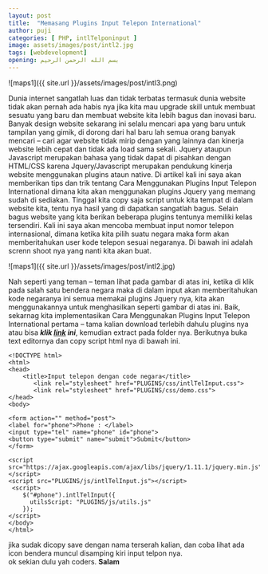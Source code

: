 ```yaml
---
layout: post
title:  "Memasang Plugins Input Telepon International"
author: puji
categories: [ PHP, intlTelponinput ]
image: assets/images/post/intl2.jpg
tags: [webdevelopment]
opening: بسم الله الرحمن الرحيم
---  
```

![maps1]({{ site.url }}/assets/images/post/intl3.png)  

Dunia internet sangatlah luas dan tidak terbatas termasuk dunia website tidak akan pernah ada habis nya jika kita mau upgrade skill untuk membuat sesuatu yang baru dan membuat website kita lebih bagus dan inovasi baru. Banyak design website sekarang ini selalu mencari apa yang baru untuk tampilan yang gimik, di dorong dari hal baru lah semua orang banyak mencari – cari agar website tidak mirip dengan yang lainnya dan kinerja website lebih cepat dan tidak ada load sama sekali. Jquery ataupun Javascript merupakan bahasa yang tidak dapat di pisahkan dengan HTML/CSS karena Jquery/Javascript merupakan pendukung kinerja website menggunakan plugins ataun native. Di artikel kali ini saya akan memberikan tips dan trik tentang Cara Menggunakan Plugins Input Telepon International dimana kita akan menggunakan plugins Jquery yang memang sudah di sediakan. Tinggal kita copy saja script untuk kita tempat di dalam website kita, tentu nya hasil yang di dapatkan sangatlah bagus. Selain bagus website yang kita berikan beberapa plugins tentunya memiliki kelas tersendiri. Kali ini saya akan mencoba membuat input nomor telepon internasional, dimana ketika kita pilih suatu negara maka form akan memberitahukan user kode telepon sesuai negaranya. Di bawah ini adalah screnn shoot nya yang nanti kita akan buat.  


![maps1]({{ site.url }}/assets/images/post/intl2.jpg)  

Nah seperti yang teman – teman lihat pada gambar di atas ini, ketika di klik pada salah satu bendera negara maka di dalam input akan memberitahukan kode negaranya ini semua memakai plugins Jquery nya, kita akan menggunakannya untuk menghasilkan seperti gambar di atas ini. Baik, sekarnag kita implementasikan Cara Menggunakan Plugins Input Telepon International pertama – tama kalian download terlebih dahulu plugins nya atau bisa 
***klik <a href="https://github.com/codesyariah122/international-phone-plugins.git">link</a> ini***, kemudian extract pada folder nya. Berikutnya buka text editornya dan copy script html nya di bawah ini.  

```
<!DOCTYPE html>
<html>
<head>
	<title>Input telepon dengan code negara</title>
	   <link rel="stylesheet" href="PLUGINS/css/intlTelInput.css">
       <link rel="stylesheet" href="PLUGINS/css/demo.css"> 
</head>
<body>

<form action="" method="post">
<label for="phone">Phone : </label>
<input type="tel" name="phone" id="phone">
<button type="submit" name="submit">Submit</button>
</form>

<script src="https://ajax.googleapis.com/ajax/libs/jquery/1.11.1/jquery.min.js"></script>
<script src="PLUGINS/js/intlTelInput.js"></script>
 <script>
    $("#phone").intlTelInput({
      utilsScript: "PLUGINS/js/utils.js"
    });  
</script>
</body>
</html>
```  
jika sudak dicopy save dengan nama terserah kalian, dan coba lihat ada icon bendera muncul disamping kiri input telpon nya.  
ok sekian dulu yah coders. 
**Salam**  
